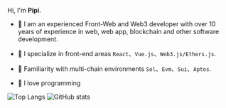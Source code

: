 Hi, I'm **Pipi**.

- 🍰 I am an experienced Front-Web and Web3 developer with over 10 years of experience in web, web app, blockchain and other software development.

- 🌈 I specialize in front-end areas `React`、`Vue.js`、`Web3.js/Ethers.js`.

- 🤙 Familiarity with multi-chain environments `Sol`、`Evm`、`Sui`、`Aptos`.

- 🌸 I love programming

![Top Langs](https://github-readme-stats.vercel.app/api/top-langs/?username=Pszz&layout=compact) 
![GitHub stats](https://github-readme-stats.vercel.app/api?username=Pszz&hide_title=true&show_icons=true&locale=en)

